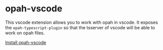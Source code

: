 # opah-vscode

This vscode extension allows you to work with opah in vscode. It exposes the `opah-typescript-plugin` so that the tsserver of vscode will be able to work on opah files.

[Install opah-vscode](vscode:extension/netanelgilad.opah)
